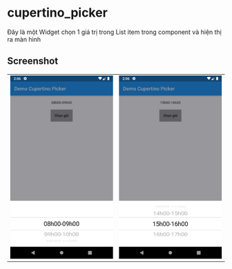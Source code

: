 # cupertino_picker

Đây là một Widget chọn 1 giá trị trong List item trong component và hiện thị ra màn hình

## Screenshot

<table style={border:"none"}><tr><td><img src="https://github.com/TeaHee/Component-and-UI-Flutter/blob/master/cupertino_picker/screenshot/cupertino_picker_screenshot1.png" alt="Landing Page(Vertical Tabs and Background)"/></td><td><img src="https://github.com/TeaHee/Component-and-UI-Flutter/blob/master/cupertino_picker/screenshot/cupertino_picker_screenshot2.png" alt="Landing Page(Transition, Card, Material Shape)"/></td></tr></table>


